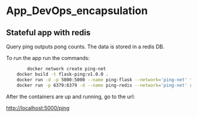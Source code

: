 # App_DevOps_encapsulation
## Stateful app with redis

Query ping outputs pong counts. The data is stored in a redis DB. 

To run the app run the commands:

```bash
        docker network create ping-net                                                       # Create a network env for the containers to communicate
	docker build -t flask-ping:v1.0.0 .                                                  # Build Flask docker image
	docker run -d -p 5000:5000 --name ping-flask --network='ping-net' flask-ping:v1.0.0  # Run the Flask container
	docker run -p 6379:6379 -d --name ping-redis --network='ping-net' redis              # Run a docker Redis image 
```

After the containers are up and running, go to the url:

[http://localhost:5000/ping](http://localhost:5000/ping)
